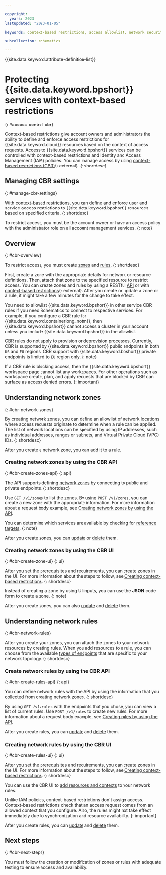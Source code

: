 ```yaml
---

copyright:
  years: 2023
lastupdated: "2023-01-05"

keywords: context-based restrictions, access allowlist, network security

subcollection: schematics

---
```


{{site.data.keyword.attribute-definition-list}}

# Protecting {{site.data.keyword.bpshort}} services with context-based restrictions
{: #access-control-cbr}

Context-based restrictions give account owners and administrators the ability to define and enforce access restrictions for {{site.data.keyword.cloud}} resources based on the context of access requests. Access to {{site.data.keyword.bpshort}} services can be controlled with context-based restrictions and Identity and Access Management (IAM) policies. You can manage access by using [context-based restrictions (CBR)](https://cloud.ibm.com/context-based-restrictions/overview){: external}. 
{: shortdesc}

## Managing CBR settings
{: #manage-cbr-settings}

With [context-based restrictions](/docs/account?topic=account-context-restrictions-whatis), you can define and enforce user and service access restrictions to {{site.data.keyword.bpshort}} resources based on specified criteria.
{: shortdesc}

To restrict access, you must be the account owner or have an access policy with the administrator role on all account management services.
{: note}

## Overview
{: #cbr-overview}

To restrict access, you must create [zones](/docs/account?topic=account-context-restrictions-create&interface=ui#network-zones-create) and [rules](/docs/account?topic=account-context-restrictions-create&interface=ui#context-restrictions-create-rules). 
{: shortdesc}

First, create a zone with the appropriate details for network or resource definitions. Then, attach that zone to the specified resource to restrict access. You can create zones and rules by using a RESTful [API](/apidocs/context-based-restrictions#introduction) or with [context-based restrictions](https://cloud.ibm.com/context-based-restrictions/overview){: external}. After you create or update a zone or a rule, it might take a few minutes for the change to take effect.

You need to allowlist {{site.data.keyword.bpshort}} in other service CBR rules if you need Schematics to connect to respective services. For example, if you configure a CBR rule for {{site.data.keyword.containerlong_notm}}, then {{site.data.keyword.bpshort}} cannot access a cluster in your account unless you include {{site.data.keyword.bpshort}} in the allowlist.

CBR rules do not apply to provision or deprovision processes. Currently, CBR is supported by {{site.data.keyword.bpshort}} public endpoints in both `US` and `EU` regions. CBR support with {{site.data.keyword.bpshort}} private endpoints is limited to `EU` region only.
{: note}

If a CBR rule is blocking access, then the {{site.data.keyword.bpshort}} workspace page cannot list any workspaces. For other operations such as workspace create, plan, and apply requests that are blocked by CBR can surface as access denied errors.
{: important}

## Understanding network zones
{: #cbr-network-zones}

By creating network zones, you can define an allowlist of network locations where access requests originate to determine when a rule can be applied. The list of network locations can be specified by using IP addresses, such as individual addresses, ranges or subnets, and Virtual Private Cloud (VPC) IDs.
{: shortdesc}

After you create a network zone, you can add it to a rule.

### Creating network zones by using the CBR API
{: #cbr-create-zones-api}
{: api}

The API supports defining [network zones](/apidocs/context-based-restrictions#introduction) by connecting to public and private endpoints.
{: shortdesc}

Use `GET /v1/zones` to list the zones. By using `POST /v1/zones`, you can create a new zone with the appropriate information. For more information about a request body example, see [Creating network zones by using the API](/docs/account?topic=account-context-restrictions-create&interface=api#network-zones-create-api).

You can determine which services are available by checking for [reference targets](/apidocs/context-based-restrictions#list-available-serviceref-targets).
{: note}

After you create zones, you can [update](/apidocs/context-based-restrictions#replace-zone) or [delete](/docs/account?topic=account-context-restrictions-remove&interface=ui) them.

### Creating network zones by using the CBR UI
{: #cbr-create-zone-ui}
{: ui}

After you set the prerequisites and requirements, you can create zones in the UI. For more information about the steps to follow, see [Creating context-based restrictions](/docs/account?topic=account-context-restrictions-create&interface=ui#network-zones-create).
{: shortdesc}

Instead of creating a zone by using UI inputs, you can use the **JSON** code form to create a zone. {: note}

After you create zones, you can also [update](/apidocs/context-based-restrictions#replace-zone) and [delete](/docs/account?topic=account-context-restrictions-remove&interface=ui) them.

## Understanding network rules
{: #cbr-network-rules}

After you create your zones, you can attach the zones to your network resources by creating rules. When you add resources to a rule, you can choose from the available [types of endpoints](/docs/account?topic=account-context-restrictions-whatis#context-restrictions-endpint-type) that are specific to your network topology. 
{: shortdesc}


### Create network rules by using the CBR API
{: #cbr-create-rules-api}
{: api}

You can define network rules with the API by using the information that you collected from creating network zones.
{: shortdesc}

By using `GET /v1/rules` with the endpoints that you chose, you can view a list of current rules. Use `POST /v1/rules` to create new rules. For more information about a request body example, see [Creating rules by using the API](/docs/account?topic=account-context-restrictions-create&interface=api#context-restrictions-create-rules-api).

After you create rules, you can [update](/apidocs/context-based-restrictions#replace-rule) and [delete](/apidocs/context-based-restrictions#delete-rule) them.

### Creating network rules by using the CBR UI
{: #cbr-create-rules-ui}
{: ui}

After you set the prerequisites and requirements, you can create zones in the UI. For more information about the steps to follow, see [Creating context-based restrictions](/docs/account?topic=account-context-restrictions-create&interface=ui#network-zones-create).
{: shortdesc}

You can use the CBR UI to [add resources and contexts](/docs/account?topic=account-context-restrictions-create&interface=ui#context-restrictions-create-rules) to your network rules. 

Unlike IAM policies, context-based restrictions don't assign access. Context-based restrictions check that an access request comes from an allowed context that you configure. Also, the rules might not take effect immediately due to synchronization and resource availability.
{: important}

After you create rules, you can [update](/apidocs/context-based-restrictions#replace-rule) and [delete](/apidocs/context-based-restrictions#delete-rule) them.

## Next steps
{: #cbr-next-steps}

You must follow the creation or modification of zones or rules with adequate testing to ensure access and availability.
